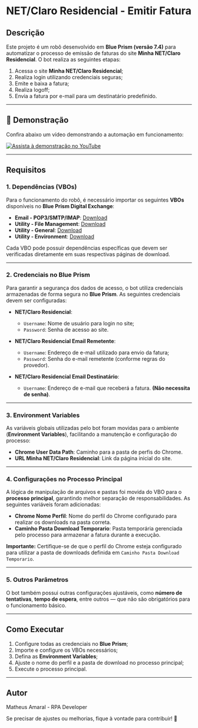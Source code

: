 # NET/Claro Residencial - Emitir Fatura

## Descrição

Este projeto é um robô desenvolvido em **Blue Prism (versão 7.4)** para automatizar o processo de emissão de faturas do site **Minha NET/Claro Residencial**. O bot realiza as seguintes etapas:

1. Acessa o site **Minha NET/Claro Residencial**;
2. Realiza login utilizando credenciais seguras;
3. Emite e baixa a fatura;
4. Realiza logoff;
5. Envia a fatura por e-mail para um destinatário predefinido.

---

## 🎥 Demonstração

Confira abaixo um vídeo demonstrando a automação em funcionamento:

<a href="https://www.youtube.com/watch?v=rdILDB0sc5k" target="_blank">
  <img src="https://img.youtube.com/vi/rdILDB0sc5k/0.jpg" alt="Assista à demonstração no YouTube" />
</a>

---

## Requisitos

### 1. Dependências (VBOs)

Para o funcionamento do robô, é necessário importar os seguintes **VBOs** disponíveis no **Blue Prism Digital Exchange**:

- **Email - POP3/SMTP/IMAP**: [Download](https://digitalexchange.blueprism.com/cardDetails?id=115178)
- **Utility - File Management**: [Download](https://digitalexchange.blueprism.com/cardDetails?id=115161)
- **Utility - General**: [Download](https://digitalexchange.blueprism.com/cardDetails?id=115169)
- **Utility - Environment**: [Download](https://digitalexchange.blueprism.com/cardDetails?id=115160)

Cada VBO pode possuir dependências específicas que devem ser verificadas diretamente em suas respectivas páginas de download.

---

### 2. Credenciais no Blue Prism

Para garantir a segurança dos dados de acesso, o bot utiliza credenciais armazenadas de forma segura no **Blue Prism**. As seguintes credenciais devem ser configuradas:

- **NET/Claro Residencial**:
  - `Username`: Nome de usuário para login no site;
  - `Password`: Senha de acesso ao site.

- **NET/Claro Residencial Email Remetente**:
  - `Username`: Endereço de e-mail utilizado para envio da fatura;
  - `Password`: Senha do e-mail remetente (conforme regras do provedor).

- **NET/Claro Residencial Email Destinatário**:
  - `Username`: Endereço de e-mail que receberá a fatura. **(Não necessita de senha)**.

---

### 3. Environment Variables

As variáveis globais utilizadas pelo bot foram movidas para o ambiente (**Environment Variables**), facilitando a manutenção e configuração do processo:

- **Chrome User Data Path**: Caminho para a pasta de perfis do Chrome.
- **URL Minha NET/Claro Residencial**: Link da página inicial do site.

---

### 4. Configurações no Processo Principal

A lógica de manipulação de arquivos e pastas foi movida do VBO para o **processo principal**, garantindo melhor separação de responsabilidades. As seguintes variáveis foram adicionadas:

- **Chrome Nome Perfil**: Nome do perfil do Chrome configurado para realizar os downloads na pasta correta.
- **Caminho Pasta Download Temporario**: Pasta temporária gerenciada pelo processo para armazenar a fatura durante a execução.

**Importante:** Certifique-se de que o perfil do Chrome esteja configurado para utilizar a pasta de downloads definida em `Caminho Pasta Download Temporario`.

---

### 5. Outros Parâmetros

O bot também possui outras configurações ajustáveis, como **número de tentativas**, **tempo de espera**, entre outros — que não são obrigatórios para o funcionamento básico.

---

## Como Executar

1. Configure todas as credenciais no **Blue Prism**;
2. Importe e configure os VBOs necessários;
3. Defina as **Environment Variables**;
4. Ajuste o nome do perfil e a pasta de download no processo principal;
5. Execute o processo principal.

---

## Autor

Matheus Amaral - RPA Developer

Se precisar de ajustes ou melhorias, fique à vontade para contribuir! 🚀
